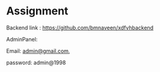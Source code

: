 # Assignment

Backend link : https://github.com/bmnaveen/xdfvhbackend
 
AdminPanel:

Email: admin@gmail.com,

password: admin@1998
